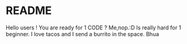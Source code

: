 # README
Hello users ! You are ready for 1 CODE ?
Me,nop.:D
Is really hard for 1 beginner.
I love tacos and I send a burrito in the space. Bhua
